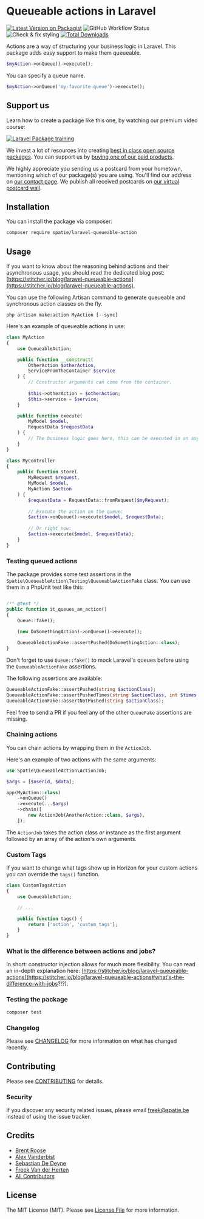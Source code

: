 # Queueable actions in Laravel

[![Latest Version on Packagist](https://img.shields.io/packagist/v/spatie/laravel-queueable-action.svg?style=flat-square)](https://packagist.org/packages/spatie/laravel-queueable-action)
![GitHub Workflow Status](https://img.shields.io/github/workflow/status/spatie/laravel-queueable-action/run-tests?label=tests)
![Check & fix styling](https://github.com/spatie/laravel-queueable-action/workflows/Check%20&%20fix%20styling/badge.svg)
[![Total Downloads](https://img.shields.io/packagist/dt/spatie/laravel-queueable-action.svg?style=flat-square)](https://packagist.org/packages/spatie/laravel-queueable-action)

Actions are a way of structuring your business logic in Laravel. 
This package adds easy support to make them queueable.

```php
$myAction->onQueue()->execute();
```

You can specify a queue name.

```php
$myAction->onQueue('my-favorite-queue')->execute();
```

## Support us

Learn how to create a package like this one, by watching our premium video course:

[![Laravel Package training](https://spatie.be/github/package-training.jpg)](https://laravelpackage.training)

We invest a lot of resources into creating [best in class open source packages](https://spatie.be/open-source). You can support us by [buying one of our paid products](https://spatie.be/open-source/support-us).

We highly appreciate you sending us a postcard from your hometown, mentioning which of our package(s) you are using. You'll find our address on [our contact page](https://spatie.be/about-us). We publish all received postcards on [our virtual postcard wall](https://spatie.be/open-source/postcards).

## Installation

You can install the package via composer:

```bash
composer require spatie/laravel-queueable-action
```

## Usage

If you want to know about the reasoning behind actions and their asynchronous usage, 
you should read the dedicated blog post: [https://stitcher.io/blog/laravel-queueable-actions](https://stitcher.io/blog/laravel-queueable-actions).

You can use the following Artisan command to generate queueable and synchronous action classes on the fly.

```
php artisan make:action MyAction [--sync]
```

Here's an example of queueable actions in use:

``` php
class MyAction
{
    use QueueableAction;

    public function __construct(
        OtherAction $otherAction,
        ServiceFromTheContainer $service
    ) {
        // Constructor arguments can come from the container.
    
        $this->otherAction = $otherAction;
        $this->service = $service;
    }

    public function execute(
        MyModel $model,
        RequestData $requestData
    ) {
        // The business logic goes here, this can be executed in an async job.
    }
}
```

```php
class MyController
{
    public function store(
        MyRequest $request,
        MyModel $model,
        MyAction $action
    ) {
        $requestData = RequestData::fromRequest($myRequest);
        
        // Execute the action on the queue:
        $action->onQueue()->execute($model, $requestData);
        
        // Or right now:
        $action->execute($model, $requestData);
    }
}
```

### Testing queued actions

The package provides some test assertions in the `Spatie\QueueableAction\Testing\QueueableActionFake` class. You can use them in a PhpUnit test like this:

```php

/** @test */
public function it_queues_an_action()
{
    Queue::fake();
    
    (new DoSomethingAction)->onQueue()->execute();

    QueueableActionFake::assertPushed(DoSomethingAction::class);
}
```

Don't forget to use `Queue::fake()` to mock Laravel's queues before using the `QueueableActionFake` assertions.

The following assertions are available:

```php
QueueableActionFake::assertPushed(string $actionClass);
QueueableActionFake::assertPushedTimes(string $actionClass, int $times = 1);
QueueableActionFake::assertNotPushed(string $actionClass);
```

Feel free to send a PR if you feel any of the other `QueueFake` assertions are missing.

### Chaining actions

You can chain actions by wrapping them in the `ActionJob`. 

Here's an example of two actions with the same arguments:

```php
use Spatie\QueueableAction\ActionJob;

$args = [$userId, $data];

app(MyAction::class)
    ->onQueue()
    ->execute(...$args)
    ->chain([
        new ActionJob(AnotherAction::class, $args),
    ]);
```

The `ActionJob` takes the action class *or* instance as the first argument followed by an array of the action's own arguments.

### Custom Tags

If you want to change what tags show up in Horizon for your custom actions you can override the `tags()` function.

``` php
class CustomTagsAction
{
    use QueueableAction;

    // ...

    public function tags() {
        return ['action', 'custom_tags'];
    }
}
```

### What is the difference between actions and jobs?

In short: constructor injection allows for much more flexibility. 
You can read an in-depth explanation here: [https://stitcher.io/blog/laravel-queueable-actions](https://stitcher.io/blog/laravel-queueable-actions#what's-the-difference-with-jobs?!?).

### Testing the package

``` bash
composer test
```

### Changelog

Please see [CHANGELOG](CHANGELOG.md) for more information on what has changed recently.

## Contributing

Please see [CONTRIBUTING](CONTRIBUTING.md) for details.

### Security

If you discover any security related issues, please email freek@spatie.be instead of using the issue tracker.

## Credits

- [Brent Roose](https://github.com/brendt)
- [Alex Vanderbist](https://github.com/alexvanderbist)
- [Sebastian De Deyne](https://github.com/sebdedeyne)
- [Freek Van der Herten](https://github.com/freekmurze)
- [All Contributors](../../contributors)

## License

The MIT License (MIT). Please see [License File](LICENSE.md) for more information.
